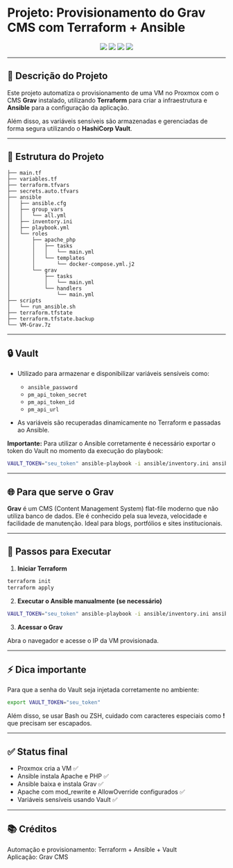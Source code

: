 
# Projeto: Provisionamento do Grav CMS com Terraform + Ansible

<p align="center">
  <img src="https://img.shields.io/badge/terraform-Proxmox-blue?style=for-the-badge">
  <img src="https://img.shields.io/badge/ansible-Automation-red?style=for-the-badge">
  <img src="https://img.shields.io/badge/Vault-Secrets-yellow?style=for-the-badge">
  <img src="https://img.shields.io/badge/Grav-CMS-purple?style=for-the-badge">
</p>

---

## 📌 Descrição do Projeto

Este projeto automatiza o provisionamento de uma VM no Proxmox com o CMS **Grav** instalado, utilizando **Terraform** para criar a infraestrutura e **Ansible** para a configuração da aplicação.

Além disso, as variáveis sensíveis são armazenadas e gerenciadas de forma segura utilizando o **HashiCorp Vault**.

---

## 🧩 Estrutura do Projeto

```
├── main.tf
├── variables.tf
├── terraform.tfvars
├── secrets.auto.tfvars
├── ansible
│   ├── ansible.cfg
│   ├── group_vars
│   │   └── all.yml
│   ├── inventory.ini
│   ├── playbook.yml
│   └── roles
│       ├── apache_php
│       │   ├── tasks
│       │   │   └── main.yml
│       │   └── templates
│       │       └── docker-compose.yml.j2
│       └── grav
│           ├── tasks
│           │   └── main.yml
│           └── handlers
│               └── main.yml
├── scripts
│   └── run_ansible.sh
├── terraform.tfstate
├── terraform.tfstate.backup
└── VM-Grav.7z
```

---

## 🔒 Vault

- Utilizado para armazenar e disponibilizar variáveis sensíveis como:
  - `ansible_password`
  - `pm_api_token_secret`
  - `pm_api_token_id`
  - `pm_api_url`

- As variáveis são recuperadas dinamicamente no Terraform e passadas ao Ansible.

**Importante:** Para utilizar o Ansible corretamente é necessário exportar o token do Vault no momento da execução do playbook:

```bash
VAULT_TOKEN="seu_token" ansible-playbook -i ansible/inventory.ini ansible/playbook.yml
```

---

## 🌐 Para que serve o Grav

**Grav** é um CMS (Content Management System) flat-file moderno que não utiliza banco de dados. Ele é conhecido pela sua leveza, velocidade e facilidade de manutenção. Ideal para blogs, portfólios e sites institucionais.

---

## 📝 Passos para Executar

1. **Iniciar Terraform**

```bash
terraform init
terraform apply
```

2. **Executar o Ansible manualmente (se necessário)**

```bash
VAULT_TOKEN="seu_token" ansible-playbook -i ansible/inventory.ini ansible/playbook.yml
```

3. **Acessar o Grav**

Abra o navegador e acesse o IP da VM provisionada.

---

## ⚡ Dica importante

Para que a senha do Vault seja injetada corretamente no ambiente:

```bash
export VAULT_TOKEN="seu_token"
```

Além disso, se usar Bash ou ZSH, cuidado com caracteres especiais como **!** que precisam ser escapados.

---

## ✅ Status final

- Proxmox cria a VM ✅
- Ansible instala Apache e PHP ✅
- Ansible baixa e instala Grav ✅
- Apache com mod_rewrite e AllowOverride configurados ✅
- Variáveis sensíveis usando Vault ✅

---

## 📚 Créditos

Automação e provisionamento: Terraform + Ansible + Vault  
Aplicação: Grav CMS

